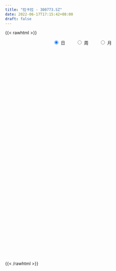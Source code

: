 ```yaml
---
title: "拉卡拉 - 300773.SZ"
date: 2022-06-17T17:15:42+08:00
draft: false
---
```

{{< rawhtml >}}
    <div style="text-align: center">
        <label style="padding: 1rem;"><input style="margin-right: .5rem" type="radio" name="period" value="D" checked onclick="period_change(this)">日</label>
        <label style="padding: 1rem;"><input style="margin-right: .5rem" type="radio" name="period" value="W" onclick="period_change(this)">周</label>
        <label style="padding: 1rem;"><input style="margin-right: .5rem" type="radio" name="period" value="M" onclick="period_change(this)">月</label>
    </div>
    <div id="chart" style="height: 700px;"></div> 
    <script type="text/javascript">
        const D_v = [94625.46,71843.46,60563.66,140102.07,100791.35,155506.3,120260.23,65721.5,74386.6,56656.96,60576.97,80545.4,78724.97,71678.16,100434.35,80659.22,51749.81,66401.85,106422.47,116356.71,93722.3,71464.87,189679.93,132659.06,132378.03,220442.84,312557.65,360613.43,306740.62,554745.75,435562.58,324200.37,368873.11,281802.92,205357.54,143702.22,147913.04,200619.72,188695.51,154453.51,223014.15,100106.05,102348.27,139984.3,120854.47,117426.87,169644.84,204103.81,102402.51,268502.19,214411.03,155784.09,178248.62,200333.72,76877.77,89748.27,112997.33,153162.65,128153.36,143892.33,150180.7,209315.54,232013.91,264480.33,138849.3,116002.84,309178.71,211552.78,236200.61,171512.81,151898.62,249358.41,164246.24,196648.78,338655.64,351851.39,416271.48,479542.36,330954.13,301983.19,449269.47,258206.33,268849.73,205810.59,161116.14,159969.14,147475.36,107126.05,117427.72,161857.61,233206.16,175827.6,139341.84,174202.81,120302.74,112767.8,83290.51,90326.85,96924.38,105708.93,70028.91,74587.44,161436.01,80711.46,171490.89,153546.52,99094.19,90887.43,123160.65,80387.92,115142.84,123812.21,79506.57,68503.73,53201.98,244063.97,147662.4,72309.99,132571.55,77530.4,94050.93,100035.91,128652.11,58597.02,62336.77,94121.68,103599.05,81163.57,72339.36,84763.2,73707.23,68240.72,73095.92,71117.38,182358.06,189228.34,121016.4,126125.48,126342.59,106841.87,105728.18,99141.88,169084.8,227729.47,84968.23,128618.53,112450.52,89836.62,108952.49,144190.47,128123.06,86786.24,85478.08,109508.81,103360.67,103196.3,90901.81,107554.16,144389.09,87195.54,83037.54,57201.77,158209.23,81830.44,80571.24,98312.87,63685.14,57515.0,69554.13,80940.01,86235.19,73228.04,85049.88,62399.51,55845.84,52868.0,56200.88,177574.03,152011.37,168259.93,105251.7,108508.28,75471.85,73737.23,105996.46,231685.03,120340.31,117074.01,83836.96,111311.56,98080.28,59172.59,56496.96,66601.4,53831.64,44678.63,36269.89,40688.78,51457.26,38826.99,135876.52,81627.78,174951.76,114230.0,110891.97,85485.0,62063.79,51094.58,82920.13,61014.68,93911.86,60691.94,53235.71,132278.35,178055.67,151112.95,227412.05,249541.84,179672.8,158473.46,110954.25,242096.4,260027.76,177157.27,146261.02,153211.18,95024.6,113353.92,136274.66,196569.38,242668.26,247631.61,143061.73,167363.61,160803.07,142624.68,142027.37,134098.6,210594.05,122995.12,92551.26,99454.28,98349.38,88861.72,152789.15,98281.99,84062.99,94572.2,73981.0,68712.71,73142.75,70238.64,52248.59,117407.49,98690.76,68295.58,71777.97,56145.43,89447.93,79401.2,80476.57,78385.4,79504.17,53395.86,86072.72,99013.76,75111.42,53723.32,44876.22,64886.7,54981.25,50075.33,103190.24,59879.41,67711.13,62256.85,69714.09,57352.68,43691.72,42461.54,56868.81,46925.63,53763.4,118138.87,109251.07,67720.9,59490.96,54091.11,56955.61,73068.16,64398.4,45471.44,58974.86,43978.94,95397.65,47948.38,42957.52,72365.33,58692.21,67664.6,61255.39,250917.58,187028.01,131030.06,119311.17,127317.0,115312.18,125738.49,98081.12,96312.01,86661.21,142936.98,91815.79,93757.58,81624.44,105841.49,92681.09,84234.96,100595.49,86001.74,79001.9,90422.53,79193.86,53445.3,42425.0,48021.28,52567.78,54932.78,48536.27,56606.98,51256.06,49520.22,41208.78,37449.37,33911.72,26896.24,46286.47,62187.99,88959.56,131262.37,68578.42,48716.13,46312.64,48865.7,60146.14,66788.02,49439.53,47555.42,57790.4,36535.04,42555.96,77319.53,43198.57,61859.46,116338.09,69682.22,60973.66,74834.9,82156.03,164955.34,109828.82,84692.45,162888.24,229321.56,142900.37,123500.33,762430.39,539450.74,445153.13,410130.46,298800.4,219294.68,223943.92,175053.57,129931.35,180282.38,137552.0,208005.96,334905.52,236902.97,167541.67,288715.2,243655.62,223405.75,209153.6,147527.66,214246.8,127700.8,230752.35,120829.55,157215.28,146775.84,249477.04,211222.87,234439.64,328757.03,250188.68,190160.87,159554.38,209894.17,183441.37,471820.02,354684.09,196484.45,234873.09,166933.84,209910.57,251033.05,128261.98,135387.54,110038.04,92597.26,110077.21,440983.11,249787.75,301172.2,184467.81,246397.4,211951.42,181475.98,136838.85,194658.1,195526.06,126090.07,309888.08,155456.4,269683.94,166381.39,123021.29,152206.38,111652.95,97383.87,90529.92,116971.31,104240.63,118476.55,74863.73,106105.95,115334.8,135847.63,105745.18,91927.96,106570.92,87595.92,95356.65,83148.17,54639.32,75578.39,78178.12,166766.42,102304.94,160818.34,118980.08,85359.53,123168.72,71171.86,70312.89,50267.34,123802.76,64283.63,48995.52,67248.43,71680.06,70955.97,124248.7,95804.0,89849.77,93017.09,123295.13,133988.28,136995.11,94008.52,117317.4,159561.95,86504.01,80829.41,88344.72,60303.06,110477.16,73625.13,71790.51,67655.94,115772.66,73933.62,70297.44,67347.72,53484.46,124280.61,91551.22,111235.21,157141.97,174714.1,164595.08,114338.61,117382.25,109960.67,139218.21,350738.56,203229.66,181450.93]
const D_histogram = [0.0,-0.1435897436,-0.1721276938,-2.5319528377,-3.9113929039,-4.4770565352,-4.6638350619,-4.5123044263,-4.1878686752,-3.6789206662,-3.0802769594,-2.4918947032,-1.9261740904,-1.4133249351,-0.8717620623,-0.4247585324,-0.0550202833,0.2827705888,0.5598492345,0.7454212812,0.9330494119,1.0857531591,1.2916030149,1.4283224552,1.5291587414,1.6440434363,1.8332686918,1.8890653538,1.935049476,2.1614298771,2.2747636628,2.3635521267,2.1422878265,1.7493592093,1.3407503911,1.0440622502,0.913660038,0.8724526321,0.8266956865,0.7007440756,0.3859437126,0.2083537378,0.1364482587,0.142538481,0.0992297389,0.1003931474,0.1527535698,0.2558083184,0.3080707526,0.4609873336,0.5587969553,0.547380749,0.3590029228,0.1306689522,-0.0197776733,-0.0605056209,-0.0059403837,0.0921042057,0.1310027942,0.1190049255,0.0620621458,0.1521000415,0.2487857184,0.1257462298,0.0728144139,0.0753680166,0.1940797714,0.2691654104,0.3161865093,0.2741468212,0.191904397,0.2032093665,0.1878529334,0.066817775,0.0688945059,0.1836073854,0.2852671306,0.4448800308,0.5089057877,0.4249020003,0.526605473,0.5294911935,0.3931387496,0.3008489205,0.1490697153,-0.0362085814,-0.2467282247,-0.3670203815,-0.3987283814,-0.3570263403,-0.2336704173,-0.160795858,-0.1855570684,-0.2576681861,-0.2944630658,-0.3537474937,-0.3268492126,-0.3474302847,-0.2982587124,-0.311288189,-0.2783104229,-0.2475849337,-0.2901551196,-0.2864279637,-0.3891567112,-0.5223434769,-0.5222204215,-0.4839444521,-0.3933023324,-0.3343200988,-0.1941270162,-0.069927849,-0.0278368977,-0.0233984008,0.0025714648,0.144692323,0.1661249782,0.1908206946,0.2758207293,0.2990837065,0.3111060615,0.2579459861,0.143155295,0.0688172793,0.035699646,0.0243292745,0.0769080454,0.102819681,0.1333985542,0.1062834735,0.0620550619,0.0124683195,-0.0162079139,-0.0085396431,0.0757711533,0.1409862803,0.221763246,0.1690698349,0.1978317514,0.1506070223,0.0891583257,-0.0005238282,-0.1427666371,-0.3931344122,-0.5006936914,-0.608328427,-0.585813472,-0.502628125,-0.3431493924,-0.1619365981,-0.0725963751,-0.0083437554,-0.0123043718,0.0605549745,0.0882614313,0.1638708978,0.1853958948,0.1867871029,0.2510032069,0.2696099043,0.2439997338,0.2233705217,0.272805959,0.2614732085,0.2299192121,0.1306614666,0.08385668,0.0332620748,-0.026704123,-0.0197786087,0.0300317206,-0.0204026113,-0.0773711646,-0.1467596905,-0.1823084367,-0.160544661,-0.1323514349,0.0422851099,0.2139427077,0.3410617804,0.3543281014,0.3681210087,0.3411149494,0.3038531831,0.3303471958,0.4150819601,0.433930058,0.4037610173,0.3435302416,0.195994168,0.0322948546,-0.0851642344,-0.1187879161,-0.141866026,-0.2046644896,-0.2158482937,-0.2235970958,-0.2263625471,-0.2534234073,-0.2235165507,-0.1270529283,-0.1257425818,0.0012166621,0.079018453,0.120474354,0.0958582783,0.0787647503,0.038384811,0.0639344232,0.0801827274,0.127219058,0.1269793832,0.0891730568,0.0883115584,0.1308718961,0.1910988897,0.1796723463,0.2620085731,0.2794992616,0.2171396751,0.1540924652,0.2148216584,0.2645808637,0.22830978,0.2141642705,0.0960773715,0.0215597926,-0.0230685383,-0.0248727933,-0.0035135347,0.0893265599,0.0725656999,0.0809961142,0.1179910977,0.1234564648,-0.0152144743,-0.0512138195,-0.140833935,-0.3298810936,-0.4703914343,-0.519711452,-0.5093815309,-0.5031643698,-0.4750915719,-0.4943356576,-0.4460132323,-0.3868523161,-0.3837444225,-0.3652799897,-0.3411548244,-0.2724872604,-0.2037688863,-0.1528346283,-0.0598474592,0.0011526858,0.0299691551,0.0083166587,0.0065632509,0.0562879389,0.0966143832,0.1242487714,0.1134782476,0.0687314116,0.055293886,0.0173864563,-0.0536941682,-0.0625846617,-0.0803883129,-0.0841549182,-0.0985175931,-0.0783390942,-0.0507918058,0.005572853,0.020872707,0.0580857446,0.1024831467,0.099683003,0.078707122,0.0708717774,0.0766272902,0.0451143852,0.0300820899,0.0133354435,-0.0725613094,-0.2226588432,-0.2954921322,-0.3447622872,-0.337604322,-0.289578655,-0.2197100107,-0.1488851271,-0.0955123721,-0.0869291244,-0.0575312901,0.0460440769,0.1063386324,0.1348261529,0.1779530496,0.1720678819,0.2030259581,0.1784098586,0.3310811939,0.3653058574,0.3622306739,0.360001167,0.3595126026,0.3523014937,0.3385373461,0.2893451698,0.2179521206,0.193963853,0.2177341751,0.2058786525,0.1954583231,0.1873146602,0.1640053514,0.1231041477,0.0679348014,0.0442121126,-0.0109880906,-0.0708737041,-0.1520932092,-0.2159148303,-0.2196835051,-0.2387207308,-0.2160081549,-0.2093073983,-0.2220894002,-0.2095305089,-0.2495541325,-0.2081876571,-0.1302649745,-0.0746989865,-0.0441846446,-0.0149166797,-0.0051609659,0.0103723216,-0.0210888185,0.0358403033,0.0780961759,0.0845113083,0.066018719,0.0442205737,0.0175634175,-0.0158873043,-0.0805242975,-0.0800878993,-0.0635939891,-0.0785985408,-0.0760039445,-0.0514923249,-0.0093057048,0.0085837952,0.0396430951,0.0925546753,0.1223548163,0.1441244072,0.174068981,0.1433533294,0.2009830788,0.1835097352,0.1749823212,0.0974435769,0.1221676968,0.117516239,0.1084686179,0.3891775365,0.415977773,0.4357187029,0.479001355,0.3830691266,0.2869985052,0.1192801748,0.0306846283,-0.0407581466,-0.0822956129,-0.0988949204,-0.0706881362,0.0034300035,-0.0028678668,0.0096908239,0.033388007,0.0608337079,0.0858606226,0.0612769485,0.0482288542,-0.0744393843,-0.1156255276,-0.0726852141,-0.0518535418,-0.0101150917,0.0087390157,0.0537228603,0.0526151415,0.0551032799,0.005344194,0.0377529214,-0.0071192743,-0.0406252571,-0.0996196241,-0.1719081577,-0.0607239878,-0.0284948459,-0.0161070899,-0.0422952711,-0.1033182313,-0.0985012323,-0.2534706743,-0.3307728876,-0.4605259005,-0.4857527019,-0.4526075892,-0.365713083,-0.1103667874,0.034487529,0.1330479853,0.1575554501,0.1882491263,0.163984408,0.0985129561,0.0614756437,0.0344890911,-0.0595284344,-0.1043415977,-0.2618698744,-0.3280286605,-0.2720762427,-0.2363500319,-0.2108062934,-0.1618708275,-0.1719460051,-0.1995807312,-0.2139817168,-0.2533069577,-0.2443504497,-0.2165316473,-0.2321001265,-0.2862813176,-0.2660831287,-0.2054613403,-0.149015848,-0.1124853687,-0.0511670699,-0.0061279812,-0.024055397,-0.0217421354,-0.0240448888,-0.0373616499,-0.0051062287,0.0680735952,0.1093058435,0.1849010985,0.1634165468,0.1309776506,0.0107499732,-0.0312268285,-0.104210618,-0.1338532881,-0.2008419581,-0.2355766534,-0.2298684594,-0.2151793547,-0.2340695541,-0.2495085043,-0.3073549807,-0.3261456071,-0.2663979114,-0.2320627754,-0.1434509425,-0.0200323394,0.0785731954,0.1575545837,0.2139929137,0.2483881314,0.276170622,0.3072951801,0.3049973076,0.2945779202,0.2866010431,0.2639656075,0.2620835528,0.2682433975,0.1821447865,0.1495323247,0.1390491969,0.1184182164,0.1094691386,0.1029562612,0.1006298111,0.0995435801,0.1284208817,0.1136454714,0.0956374529,0.0616512687,0.0518383845,0.0588494671,0.0548439947,0.1052834893,0.136547996,0.1378894181]
const D_fast = [0.0,-0.1794871795,-0.2510570531,-3.2438704065,-5.6011586986,-7.2860864638,-8.6388237559,-9.6153692269,-10.3379006446,-10.7486828022,-10.9201083352,-10.9546997548,-10.8705226646,-10.7110047431,-10.3873823859,-10.046568489,-9.6905853107,-9.2821017914,-8.8650608371,-8.4931334702,-8.0722429865,-7.6481009495,-7.1193503399,-6.6255502858,-6.1424243143,-5.6165287603,-4.9689863319,-4.4409233314,-3.9111768402,-3.1444389699,-2.4624142685,-1.7827377728,-1.4684301164,-1.4240189313,-1.4974401518,-1.5331127301,-1.4350999328,-1.2581941807,-1.0972772047,-1.0480427967,-1.2663572315,-1.3918587718,-1.4296521863,-1.3879273437,-1.4064286512,-1.3801669558,-1.2896181409,-1.1226113128,-0.9933311903,-0.725167776,-0.4876589154,-0.3622299345,-0.4608570299,-0.6565237625,-0.8119148064,-0.8677691592,-0.8146890179,-0.693618377,-0.62196909,-0.6042157274,-0.6456429706,-0.5175800646,-0.358697958,-0.4503008892,-0.4850291016,-0.4636334947,-0.2964017971,-0.1540248055,-0.0279570793,-0.0014600621,-0.035726387,0.0263809241,0.0579877243,-0.0463429903,-0.027042633,0.1335720929,0.3065486207,0.5773815286,0.7686337325,0.7908554451,1.0242102861,1.159468805,1.1214010485,1.1043234495,0.9898116732,0.795481231,0.5232795316,0.3112322795,0.1798421842,0.1322876402,0.1972259589,0.2299015537,0.1587510761,0.0222229119,-0.0881877343,-0.2359090356,-0.2907230576,-0.3981617009,-0.4235548067,-0.5144063305,-0.5510061701,-0.5821769144,-0.6972858802,-0.7651657152,-0.9651836405,-1.2289562755,-1.3593883254,-1.442098469,-1.4497819324,-1.4743797235,-1.3827183949,-1.27600119,-1.2408694631,-1.2422805664,-1.2156678347,-1.0373738957,-0.974409996,-0.902009106,-0.7480538889,-0.6500199851,-0.5602211147,-0.5488946936,-0.6278965609,-0.6850302568,-0.7092229786,-0.7145110315,-0.6427052493,-0.5910886934,-0.5271601816,-0.5277043939,-0.5564190401,-0.6028887026,-0.6356169146,-0.6300835545,-0.5268299698,-0.4263682727,-0.2901504955,-0.3005764479,-0.2223565936,-0.231929567,-0.2710886822,-0.3609017931,-0.5388362613,-0.8874876394,-1.1202203415,-1.3799371839,-1.5038755969,-1.5463472811,-1.4726558966,-1.3319272518,-1.2607361226,-1.1985694417,-1.2056061511,-1.1176080612,-1.0678362466,-0.9512590556,-0.8833850849,-0.8352971011,-0.7083301953,-0.6223210219,-0.586931259,-0.5517178406,-0.4340809135,-0.380045362,-0.3541195553,-0.4207119341,-0.4465525507,-0.4888316372,-0.5554738658,-0.5534930037,-0.4961747442,-0.551709729,-0.6280210734,-0.7340995219,-0.8152253773,-0.8335977669,-0.8384923995,-0.6532845772,-0.4281413025,-0.2157567846,-0.1139084384,-0.0080852789,0.0501873991,0.0888889286,0.1979697403,0.3864749946,0.513805607,0.5845768206,0.6102286053,0.5116910737,0.356065474,0.2173153264,0.1539946657,0.0954500493,-0.0185145367,-0.0836604143,-0.1473084902,-0.2066645784,-0.2970812904,-0.3230535714,-0.2583531811,-0.2884784801,-0.1612150707,-0.0636586665,0.007915823,0.0072643168,0.0098619764,-0.0209217601,0.0206114579,0.056905444,0.1357465391,0.16725171,0.1517386479,0.172955039,0.2482333508,0.3562350668,0.3897266099,0.5375649801,0.624930484,0.6168558163,0.5923317226,0.7067663304,0.8226707516,0.8434771129,0.882872671,0.7888051149,0.7196774842,0.6692820187,0.6612595654,0.6817404403,0.7969121749,0.7982927399,0.8269721827,0.8934649406,0.929794424,0.7873198663,0.7385170661,0.613688467,0.342171035,0.0840628358,-0.095185045,-0.2122005066,-0.331774438,-0.4224745331,-0.5653025331,-0.628483416,-0.6660355787,-0.7588637908,-0.8317193553,-0.8928828962,-0.8923371473,-0.8745609948,-0.8618353939,-0.7838100895,-0.7225217731,-0.686213015,-0.7057863468,-0.7058989418,-0.6421022691,-0.5776222289,-0.5189256479,-0.5013266098,-0.5288905929,-0.528504647,-0.5620654626,-0.6465696292,-0.6711062881,-0.7090070175,-0.7338123524,-0.7728044256,-0.7722107003,-0.7573613633,-0.6996034912,-0.6790854605,-0.6273509867,-0.557332798,-0.5352121909,-0.5365112914,-0.5266286917,-0.5017163563,-0.521950665,-0.5294624378,-0.5428752234,-0.6469123036,-0.8526745482,-0.9993808703,-1.1348415971,-1.2120847124,-1.2364537092,-1.2215125675,-1.1879089657,-1.1584143037,-1.1715633372,-1.1565483253,-1.0414619391,-0.9545827256,-0.8923886668,-0.8047735077,-0.767641705,-0.6859271392,-0.6659407741,-0.4304991403,-0.3049480124,-0.2174655275,-0.1296947427,-0.0403051564,0.0405591082,0.1114292971,0.1345734133,0.1176683942,0.1421710898,0.2203749557,0.2599890962,0.2984333476,0.3371183497,0.3548103788,0.344685212,0.3064995661,0.2938299055,0.2358826795,0.1582786401,0.0390358327,-0.078764496,-0.1374540471,-0.2161714554,-0.2474609184,-0.2930870113,-0.3613913632,-0.4012150992,-0.5036272558,-0.5143076948,-0.4689512558,-0.4320600144,-0.4125918336,-0.3870530386,-0.3785875663,-0.3604611984,-0.3971945432,-0.3313053456,-0.269525429,-0.2419824695,-0.2439703791,-0.2547133809,-0.2769796828,-0.3144022306,-0.3991702982,-0.4187558748,-0.4181604619,-0.4528146489,-0.4692210386,-0.4575825003,-0.4177223064,-0.3976868575,-0.3567167838,-0.2806665348,-0.2202776898,-0.1624769971,-0.089015178,-0.0838924972,0.0239830219,0.0523871121,0.0876052784,0.0344274282,0.0896934724,0.1144210743,0.1324906077,0.5104939104,0.6412885902,0.7699591958,0.9329921866,0.9328272399,0.9085062448,0.7706079581,0.6896835687,0.6080512571,0.5459398875,0.50461685,0.5151516001,0.5901272407,0.5831124038,0.5980938004,0.6301379852,0.6727921131,0.7192841835,0.7100197465,0.7090288657,0.5677507812,0.4976582559,0.522427266,0.5302955528,0.56950523,0.5905440913,0.648958651,0.6610047175,0.6772686759,0.6288456385,0.6706925962,0.6240405819,0.5803782849,0.4964790119,0.3812134389,0.4772166117,0.5023220422,0.5106830257,0.4739210267,0.3870685087,0.3672601996,0.148923089,-0.0110723462,-0.2559568342,-0.402621811,-0.4826285956,-0.4871623602,-0.2594077614,-0.1059315628,0.0258908898,0.0897872172,0.1675431749,0.1842745586,0.1434313457,0.1217629443,0.1033986645,-0.0055009696,-0.0763995323,-0.2993952777,-0.4475612289,-0.4596278718,-0.4829891689,-0.5101470038,-0.5016792448,-0.5547409237,-0.6322708325,-0.7001672473,-0.8028192276,-0.8549503321,-0.8812644415,-0.9548579524,-1.0806094728,-1.1269320661,-1.1176756128,-1.0984840825,-1.0900749454,-1.041548414,-0.9980413206,-1.0219825857,-1.0251048579,-1.0334188335,-1.0560760072,-1.0250971431,-0.9348989204,-0.8663402112,-0.7445196816,-0.7251500965,-0.7248445801,-0.8423847643,-0.8921682731,-0.9912047171,-1.0543107091,-1.1715098687,-1.2651387273,-1.3168976482,-1.3560033822,-1.43341097,-1.5112270463,-1.645912268,-1.7462392961,-1.7530910783,-1.7767716361,-1.7240225388,-1.6056120206,-1.4873631869,-1.3689931528,-1.2590565943,-1.1625643438,-1.0657391977,-0.9577908445,-0.8838393901,-0.8206142974,-0.7569409137,-0.7135849474,-0.6499461141,-0.5767254199,-0.6172878343,-0.6125172149,-0.5882380435,-0.5792644699,-0.560846263,-0.5416200752,-0.5187890724,-0.4949894085,-0.4340068865,-0.4203709289,-0.4144695841,-0.4330429511,-0.4298962393,-0.4081727899,-0.3984672636,-0.3217068967,-0.2563053911,-0.2204916144]
const D_slow = [0.0,-0.0358974359,-0.0789293593,-0.7119175688,-1.6897657947,-2.8090299285,-3.974988694,-5.1030648006,-6.1500319694,-7.069762136,-7.8398313758,-8.4628050516,-8.9443485742,-9.297679808,-9.5156203236,-9.6218099567,-9.6355650275,-9.5648723803,-9.4249100716,-9.2385547513,-9.0052923984,-8.7338541086,-8.4109533549,-8.0538727411,-7.6715830557,-7.2605721966,-6.8022550237,-6.3299886852,-5.8462263162,-5.3058688469,-4.7371779312,-4.1462898996,-3.6107179429,-3.1733781406,-2.8381905428,-2.5771749803,-2.3487599708,-2.1306468128,-1.9239728912,-1.7487868723,-1.6523009441,-1.6002125097,-1.566100445,-1.5304658247,-1.50565839,-1.4805601032,-1.4423717107,-1.3784196311,-1.301401943,-1.1861551096,-1.0464558707,-0.9096106835,-0.8198599528,-0.7871927147,-0.7921371331,-0.8072635383,-0.8087486342,-0.7857225828,-0.7529718842,-0.7232206529,-0.7077051164,-0.669680106,-0.6074836764,-0.576047119,-0.5578435155,-0.5390015113,-0.4904815685,-0.4231902159,-0.3441435886,-0.2756068833,-0.227630784,-0.1768284424,-0.1298652091,-0.1131607653,-0.0959371388,-0.0500352925,0.0212814902,0.1325014979,0.2597279448,0.3659534448,0.4976048131,0.6299776115,0.7282622989,0.803474529,0.8407419578,0.8316898125,0.7700077563,0.6782526609,0.5785705656,0.4893139805,0.4308963762,0.3906974117,0.3443081446,0.279891098,0.2062753316,0.1178384582,0.036126155,-0.0507314162,-0.1252960943,-0.2031181415,-0.2726957472,-0.3345919807,-0.4071307606,-0.4787377515,-0.5760269293,-0.7066127985,-0.8371679039,-0.9581540169,-1.0564796,-1.1400596247,-1.1885913788,-1.206073341,-1.2130325654,-1.2188821656,-1.2182392994,-1.1820662187,-1.1405349742,-1.0928298005,-1.0238746182,-0.9491036916,-0.8713271762,-0.8068406797,-0.7710518559,-0.7538475361,-0.7449226246,-0.738840306,-0.7196132947,-0.6939083744,-0.6605587358,-0.6339878675,-0.618474102,-0.6153570221,-0.6194090006,-0.6215439114,-0.6026011231,-0.567354553,-0.5119137415,-0.4696462828,-0.4201883449,-0.3825365894,-0.3602470079,-0.360377965,-0.3960696242,-0.4943532273,-0.6195266501,-0.7716087569,-0.9180621249,-1.0437191561,-1.1295065042,-1.1699906537,-1.1881397475,-1.1902256864,-1.1933017793,-1.1781630357,-1.1560976779,-1.1151299534,-1.0687809797,-1.022084204,-0.9593334022,-0.8919309262,-0.8309309927,-0.7750883623,-0.7068868726,-0.6415185704,-0.5840387674,-0.5513734008,-0.5304092308,-0.5220937121,-0.5287697428,-0.533714395,-0.5262064648,-0.5313071177,-0.5506499088,-0.5873398314,-0.6329169406,-0.6730531059,-0.7061409646,-0.6955696871,-0.6420840102,-0.5568185651,-0.4682365397,-0.3762062876,-0.2909275502,-0.2149642545,-0.1323774555,-0.0286069655,0.079875549,0.1808158033,0.2666983637,0.3156969057,0.3237706194,0.3024795608,0.2727825818,0.2373160753,0.1861499529,0.1321878794,0.0762886055,0.0196979687,-0.0436578831,-0.0995370208,-0.1313002528,-0.1627358983,-0.1624317328,-0.1426771195,-0.112558531,-0.0885939614,-0.0689027739,-0.0593065711,-0.0433229653,-0.0232772835,0.0085274811,0.0402723269,0.0625655911,0.0846434807,0.1173614547,0.1651361771,0.2100542637,0.275556407,0.3454312224,0.3997161412,0.4382392574,0.491944672,0.558089888,0.6151673329,0.6687084006,0.6927277434,0.6981176916,0.692350557,0.6861323587,0.685253975,0.707585615,0.72572704,0.7459760685,0.775473843,0.8063379592,0.8025343406,0.7897308857,0.754522402,0.6720521286,0.55445427,0.424526407,0.2971810243,0.1713899318,0.0526170389,-0.0709668755,-0.1824701836,-0.2791832626,-0.3751193683,-0.4664393657,-0.5517280718,-0.6198498869,-0.6707921085,-0.7090007655,-0.7239626303,-0.7236744589,-0.7161821701,-0.7141030054,-0.7124621927,-0.698390208,-0.6742366122,-0.6431744193,-0.6148048574,-0.5976220045,-0.583798533,-0.5794519189,-0.592875461,-0.6085216264,-0.6286187046,-0.6496574342,-0.6742868325,-0.693871606,-0.7065695575,-0.7051763442,-0.6999581675,-0.6854367313,-0.6598159447,-0.6348951939,-0.6152184134,-0.5975004691,-0.5783436465,-0.5670650502,-0.5595445277,-0.5562106669,-0.5743509942,-0.630015705,-0.7038887381,-0.7900793099,-0.8744803904,-0.9468750541,-1.0018025568,-1.0390238386,-1.0629019316,-1.0846342127,-1.0990170352,-1.087506016,-1.0609213579,-1.0272148197,-0.9827265573,-0.9397095868,-0.8889530973,-0.8443506327,-0.7615803342,-0.6702538698,-0.5796962014,-0.4896959096,-0.399817759,-0.3117423855,-0.227108049,-0.1547717565,-0.1002837264,-0.0517927632,0.0026407806,0.0541104437,0.1029750245,0.1498036896,0.1908050274,0.2215810643,0.2385647647,0.2496177928,0.2468707702,0.2291523442,0.1911290419,0.1371503343,0.082229458,0.0225492753,-0.0314527634,-0.083779613,-0.139301963,-0.1916845903,-0.2540731234,-0.3061200377,-0.3386862813,-0.3573610279,-0.3684071891,-0.372136359,-0.3734266004,-0.37083352,-0.3761057247,-0.3671456488,-0.3476216049,-0.3264937778,-0.3099890981,-0.2989339546,-0.2945431002,-0.2985149263,-0.3186460007,-0.3386679755,-0.3545664728,-0.374216108,-0.3932170941,-0.4060901754,-0.4084166016,-0.4062706528,-0.396359879,-0.3732212101,-0.3426325061,-0.3066014043,-0.263084159,-0.2272458267,-0.177000057,-0.1311226231,-0.0873770428,-0.0630161486,-0.0324742244,-0.0030951647,0.0240219898,0.1213163739,0.2253108172,0.3342404929,0.4539908316,0.5497581133,0.6215077396,0.6513277833,0.6589989404,0.6488094037,0.6282355005,0.6035117704,0.5858397363,0.5866972372,0.5859802705,0.5884029765,0.5967499782,0.6119584052,0.6334235609,0.648742798,0.6608000115,0.6421901655,0.6132837836,0.59511248,0.5821490946,0.5796203217,0.5818050756,0.5952357907,0.608389576,0.622165396,0.6235014445,0.6329396749,0.6311598563,0.621003542,0.596098636,0.5531215966,0.5379405996,0.5308168881,0.5267901156,0.5162162978,0.49038674,0.4657614319,0.4023937633,0.3197005414,0.2045690663,0.0831308908,-0.0300210064,-0.1214492772,-0.149040974,-0.1404190918,-0.1071570955,-0.0677682329,-0.0207059514,0.0202901506,0.0449183897,0.0602873006,0.0689095734,0.0540274648,0.0279420653,-0.0375254033,-0.1195325684,-0.1875516291,-0.246639137,-0.2993407104,-0.3398084173,-0.3827949186,-0.4326901013,-0.4861855305,-0.5495122699,-0.6105998824,-0.6647327942,-0.7227578258,-0.7943281552,-0.8608489374,-0.9122142725,-0.9494682345,-0.9775895767,-0.9903813441,-0.9919133394,-0.9979271887,-1.0033627225,-1.0093739447,-1.0187143572,-1.0199909144,-1.0029725156,-0.9756460547,-0.9294207801,-0.8885666434,-0.8558222307,-0.8531347374,-0.8609414446,-0.8869940991,-0.9204574211,-0.9706679106,-1.0295620739,-1.0870291888,-1.1408240275,-1.199341416,-1.2617185421,-1.3385572872,-1.420093689,-1.4866931669,-1.5447088607,-1.5805715963,-1.5855796812,-1.5659363823,-1.5265477364,-1.473049508,-1.4109524752,-1.3419098197,-1.2650860246,-1.1888366977,-1.1151922177,-1.0435419569,-0.977550555,-0.9120296668,-0.8449688174,-0.7994326208,-0.7620495396,-0.7272872404,-0.6976826863,-0.6703154016,-0.6445763363,-0.6194188836,-0.5945329885,-0.5624277681,-0.5340164003,-0.510107037,-0.4946942199,-0.4817346237,-0.467022257,-0.4533112583,-0.426990386,-0.392853387,-0.3583810325]
const D_data = [['2020-05-27', 73.75, 73.45, 72.89, 75.14],['2020-05-28', 73.5, 71.2, 70.02, 73.97],['2020-05-29', 71.32, 72.04, 70.68, 72.38],['2020-06-01', 35.07, 35.19, 33.21, 35.5],['2020-06-02', 34.92, 34.57, 34.1, 35.17],['2020-06-03', 34.58, 35.8, 34.12, 36.19],['2020-06-04', 35.29, 34.35, 34.21, 35.29],['2020-06-05', 33.94, 34.16, 33.87, 34.68],['2020-06-08', 34.05, 33.32, 33.26, 34.48],['2020-06-09', 33.35, 33.79, 32.8, 33.79],['2020-06-10', 33.78, 34.14, 33.08, 34.15],['2020-06-11', 34.0, 33.83, 33.6, 34.38],['2020-06-12', 32.8, 33.66, 32.68, 33.92],['2020-06-15', 33.5, 33.28, 33.28, 34.14],['2020-06-16', 33.49, 34.24, 33.49, 34.64],['2020-06-17', 34.47, 33.85, 33.4, 34.48],['2020-06-18', 33.82, 33.53, 33.42, 33.87],['2020-06-19', 33.62, 33.77, 33.18, 33.9],['2020-06-22', 33.98, 33.66, 33.6, 34.34],['2020-06-23', 33.8, 32.96, 32.76, 33.81],['2020-06-24', 32.96, 33.37, 32.81, 33.76],['2020-06-29', 33.5, 33.4, 33.3, 33.83],['2020-06-30', 33.51, 34.77, 33.42, 35.09],['2020-07-01', 35.26, 34.75, 34.2, 35.43],['2020-07-02', 34.67, 35.01, 34.31, 35.07],['2020-07-03', 35.3, 35.98, 35.3, 37.06],['2020-07-06', 36.55, 38.13, 36.18, 38.55],['2020-07-07', 39.01, 37.68, 36.88, 39.22],['2020-07-08', 37.33, 38.5, 37.28, 38.64],['2020-07-09', 39.1, 42.35, 38.52, 42.35],['2020-07-10', 43.09, 42.92, 41.51, 44.66],['2020-07-13', 43.9, 44.39, 43.16, 45.3],['2020-07-14', 43.78, 41.4, 40.5, 43.8],['2020-07-15', 41.41, 38.66, 38.45, 41.8],['2020-07-16', 39.41, 37.1, 36.7, 39.56],['2020-07-17', 37.3, 37.16, 36.55, 37.8],['2020-07-20', 37.77, 38.52, 36.69, 38.55],['2020-07-21', 39.92, 39.57, 38.89, 40.5],['2020-07-22', 39.18, 39.67, 38.98, 40.43],['2020-07-23', 39.03, 38.55, 37.73, 39.57],['2020-07-24', 38.03, 35.18, 35.05, 38.6],['2020-07-27', 35.7, 35.57, 34.71, 35.84],['2020-07-28', 35.66, 36.13, 35.35, 36.5],['2020-07-29', 35.85, 36.82, 35.7, 36.88],['2020-07-30', 36.82, 35.98, 35.91, 36.85],['2020-07-31', 35.9, 36.29, 35.85, 36.64],['2020-08-03', 36.4, 36.97, 36.18, 37.13],['2020-08-04', 37.23, 37.99, 36.95, 38.39],['2020-08-05', 38.13, 37.81, 37.2, 38.13],['2020-08-06', 38.1, 39.76, 37.97, 40.3],['2020-08-07', 39.99, 40.0, 38.52, 40.16],['2020-08-10', 39.91, 39.17, 39.02, 40.28],['2020-08-11', 39.27, 36.65, 36.42, 39.37],['2020-08-12', 36.09, 35.1, 33.77, 36.09],['2020-08-13', 35.0, 34.98, 34.86, 35.53],['2020-08-14', 34.44, 35.69, 34.44, 35.81],['2020-08-17', 36.05, 36.78, 36.0, 37.21],['2020-08-18', 36.95, 37.66, 36.8, 38.3],['2020-08-19', 37.7, 37.27, 37.27, 38.43],['2020-08-20', 37.07, 36.7, 36.45, 38.2],['2020-08-21', 37.08, 35.92, 35.5, 37.3],['2020-08-24', 36.05, 37.84, 35.9, 38.5],['2020-08-25', 38.01, 38.5, 37.84, 38.91],['2020-08-26', 38.6, 35.74, 35.66, 38.73],['2020-08-27', 35.57, 36.14, 34.88, 36.39],['2020-08-28', 35.88, 36.68, 35.64, 36.79],['2020-08-31', 36.9, 38.5, 36.9, 39.94],['2020-09-01', 38.5, 38.6, 38.11, 39.48],['2020-09-02', 39.0, 38.76, 37.71, 39.3],['2020-09-03', 38.9, 37.85, 37.78, 39.25],['2020-09-04', 37.0, 37.16, 36.36, 37.5],['2020-09-07', 37.42, 38.27, 37.4, 39.47],['2020-09-08', 38.69, 38.06, 37.2, 38.71],['2020-09-09', 37.53, 36.45, 35.57, 37.71],['2020-09-10', 37.1, 37.71, 37.1, 39.83],['2020-09-11', 36.7, 39.53, 36.66, 39.53],['2020-09-14', 39.99, 40.14, 38.63, 40.92],['2020-09-15', 39.65, 41.88, 39.26, 42.34],['2020-09-16', 41.36, 41.7, 40.51, 42.28],['2020-09-17', 41.75, 40.21, 40.13, 42.31],['2020-09-18', 39.82, 43.03, 39.48, 43.73],['2020-09-21', 43.09, 42.58, 42.1, 43.44],['2020-09-22', 41.8, 40.94, 40.58, 42.4],['2020-09-23', 41.23, 41.26, 39.88, 41.43],['2020-09-24', 40.6, 40.15, 39.89, 40.92],['2020-09-25', 40.4, 38.98, 38.9, 40.93],['2020-09-28', 39.06, 37.59, 37.56, 39.33],['2020-09-29', 37.69, 37.68, 37.65, 38.3],['2020-09-30', 37.93, 38.16, 37.61, 38.96],['2020-10-09', 39.2, 38.88, 38.49, 39.33],['2020-10-12', 39.72, 40.18, 39.7, 41.29],['2020-10-13', 39.6, 39.98, 39.04, 40.14],['2020-10-14', 39.8, 38.8, 38.66, 39.8],['2020-10-15', 39.2, 37.81, 37.71, 39.3],['2020-10-16', 37.8, 37.77, 37.33, 37.95],['2020-10-19', 38.1, 36.99, 36.98, 38.25],['2020-10-20', 37.0, 37.72, 36.77, 37.8],['2020-10-21', 37.73, 36.87, 36.8, 37.8],['2020-10-22', 36.87, 37.55, 36.76, 37.74],['2020-10-23', 37.6, 36.6, 36.5, 37.79],['2020-10-26', 36.61, 36.96, 36.0, 36.96],['2020-10-27', 36.75, 36.85, 36.72, 37.36],['2020-10-28', 36.78, 35.63, 34.56, 36.78],['2020-10-29', 35.06, 35.81, 35.0, 35.95],['2020-10-30', 35.92, 33.86, 33.05, 36.17],['2020-11-02', 33.9, 32.38, 32.32, 34.13],['2020-11-03', 32.56, 33.16, 32.2, 33.39],['2020-11-04', 33.56, 33.21, 33.05, 34.27],['2020-11-05', 33.46, 33.72, 32.5, 33.86],['2020-11-06', 33.67, 33.28, 33.03, 33.67],['2020-11-09', 33.53, 34.46, 33.4, 34.76],['2020-11-10', 34.5, 34.7, 34.11, 35.45],['2020-11-11', 34.4, 33.91, 33.86, 34.7],['2020-11-12', 34.01, 33.37, 33.16, 34.36],['2020-11-13', 33.27, 33.54, 33.03, 33.69],['2020-11-16', 35.01, 35.34, 35.01, 36.66],['2020-11-17', 35.04, 34.23, 33.68, 35.07],['2020-11-18', 34.23, 34.38, 33.8, 34.48],['2020-11-19', 34.06, 35.47, 33.82, 35.5],['2020-11-20', 35.16, 35.08, 34.86, 35.58],['2020-11-23', 35.1, 35.15, 34.59, 35.46],['2020-11-24', 35.3, 34.33, 34.18, 35.38],['2020-11-25', 34.56, 33.15, 33.01, 34.56],['2020-11-26', 33.32, 33.12, 32.83, 33.51],['2020-11-27', 33.16, 33.28, 32.95, 33.58],['2020-11-30', 33.42, 33.35, 33.15, 33.8],['2020-12-01', 33.59, 34.2, 33.59, 34.49],['2020-12-02', 34.04, 34.05, 33.85, 34.41],['2020-12-03', 34.1, 34.26, 33.9, 34.37],['2020-12-04', 34.15, 33.55, 33.4, 34.33],['2020-12-07', 33.59, 33.12, 32.98, 33.86],['2020-12-08', 33.01, 32.74, 32.69, 33.18],['2020-12-09', 33.09, 32.7, 32.63, 33.28],['2020-12-10', 32.61, 33.0, 32.16, 33.01],['2020-12-11', 33.13, 34.15, 33.13, 34.35],['2020-12-14', 34.68, 34.32, 34.17, 35.6],['2020-12-15', 34.27, 34.98, 33.8, 35.33],['2020-12-16', 35.0, 33.47, 33.41, 35.1],['2020-12-17', 33.81, 34.51, 33.6, 34.96],['2020-12-18', 34.43, 33.59, 33.41, 34.46],['2020-12-21', 33.65, 33.16, 32.85, 33.65],['2020-12-22', 33.06, 32.38, 32.33, 33.06],['2020-12-23', 32.38, 30.98, 30.76, 32.8],['2020-12-24', 30.73, 28.28, 27.43, 30.8],['2020-12-25', 28.29, 28.66, 28.18, 28.77],['2020-12-28', 28.8, 27.53, 27.24, 28.93],['2020-12-29', 27.65, 28.33, 27.54, 28.88],['2020-12-30', 28.2, 28.8, 27.72, 28.88],['2020-12-31', 28.6, 29.92, 28.57, 30.15],['2021-01-04', 31.16, 30.75, 30.56, 32.1],['2021-01-05', 30.49, 30.07, 29.75, 30.95],['2021-01-06', 30.13, 29.97, 29.41, 30.25],['2021-01-07', 29.98, 29.1, 28.83, 30.04],['2021-01-08', 29.33, 30.1, 29.31, 30.65],['2021-01-11', 30.3, 29.7, 29.28, 30.6],['2021-01-12', 29.98, 30.52, 29.61, 30.58],['2021-01-13', 30.66, 30.09, 29.92, 30.84],['2021-01-14', 29.9, 29.9, 29.5, 30.33],['2021-01-15', 29.57, 30.9, 29.12, 31.22],['2021-01-18', 31.08, 30.63, 30.52, 31.38],['2021-01-19', 30.63, 30.14, 29.97, 30.97],['2021-01-20', 30.05, 30.15, 29.65, 30.3],['2021-01-21', 30.5, 31.2, 30.5, 32.2],['2021-01-22', 31.03, 30.66, 30.36, 31.28],['2021-01-25', 31.03, 30.4, 30.16, 31.13],['2021-01-26', 30.36, 29.26, 29.24, 30.84],['2021-01-27', 29.23, 29.53, 28.9, 29.99],['2021-01-28', 29.23, 29.19, 29.11, 29.67],['2021-01-29', 29.44, 28.7, 28.07, 29.5],['2021-02-01', 28.74, 29.3, 28.28, 29.72],['2021-02-02', 29.3, 29.92, 28.87, 30.15],['2021-02-03', 29.87, 28.59, 28.56, 29.87],['2021-02-04', 28.5, 28.1, 27.33, 28.55],['2021-02-05', 28.05, 27.43, 27.43, 28.46],['2021-02-08', 27.56, 27.35, 27.14, 27.99],['2021-02-09', 27.86, 27.8, 27.54, 27.99],['2021-02-10', 27.81, 27.8, 27.57, 28.13],['2021-02-18', 28.5, 30.05, 28.49, 31.08],['2021-02-19', 29.88, 30.96, 29.7, 31.17],['2021-02-22', 31.29, 31.35, 31.22, 32.42],['2021-02-23', 30.81, 30.51, 30.44, 31.34],['2021-02-24', 30.34, 30.82, 30.27, 31.48],['2021-02-25', 30.84, 30.51, 30.19, 31.0],['2021-02-26', 30.2, 30.43, 30.06, 30.8],['2021-03-01', 31.0, 31.43, 30.85, 31.47],['2021-03-02', 31.71, 32.75, 31.61, 33.3],['2021-03-03', 32.43, 32.55, 31.73, 32.64],['2021-03-04', 32.62, 32.26, 32.13, 33.08],['2021-03-05', 31.93, 31.97, 31.66, 32.48],['2021-03-08', 32.16, 30.57, 30.5, 32.25],['2021-03-09', 30.5, 29.66, 29.21, 30.9],['2021-03-10', 30.06, 29.5, 29.34, 30.22],['2021-03-11', 29.51, 30.1, 29.13, 30.38],['2021-03-12', 30.1, 30.01, 29.41, 30.32],['2021-03-15', 29.7, 29.17, 28.9, 29.72],['2021-03-16', 29.22, 29.47, 28.84, 29.58],['2021-03-17', 29.22, 29.3, 28.82, 29.47],['2021-03-18', 29.19, 29.16, 28.89, 29.34],['2021-03-19', 28.85, 28.58, 28.52, 29.23],['2021-03-22', 28.49, 29.1, 28.45, 29.15],['2021-03-23', 29.09, 30.12, 28.62, 30.97],['2021-03-24', 29.6, 29.07, 28.97, 29.85],['2021-03-25', 29.0, 30.92, 28.64, 31.48],['2021-03-26', 31.05, 30.87, 30.5, 31.25],['2021-03-29', 30.75, 30.8, 30.75, 32.1],['2021-03-30', 30.49, 30.09, 29.93, 30.6],['2021-03-31', 29.95, 30.13, 29.92, 30.9],['2021-04-01', 30.06, 29.72, 29.5, 30.3],['2021-04-02', 29.98, 30.54, 29.89, 30.88],['2021-04-06', 30.6, 30.59, 30.2, 30.85],['2021-04-07', 30.61, 31.23, 30.32, 31.63],['2021-04-08', 30.98, 30.87, 30.6, 31.15],['2021-04-09', 30.8, 30.39, 30.18, 31.09],['2021-04-12', 30.93, 30.83, 30.75, 31.47],['2021-04-13', 31.0, 31.59, 30.53, 32.42],['2021-04-14', 32.0, 32.24, 31.18, 32.57],['2021-04-15', 32.23, 31.65, 31.45, 33.56],['2021-04-16', 31.43, 33.23, 31.3, 33.5],['2021-04-19', 32.66, 32.95, 32.41, 33.15],['2021-04-20', 32.73, 32.08, 31.91, 33.06],['2021-04-21', 31.66, 31.94, 31.58, 32.75],['2021-04-22', 32.21, 33.7, 31.83, 33.9],['2021-04-23', 33.39, 34.13, 33.03, 34.83],['2021-04-26', 34.05, 33.37, 33.33, 34.5],['2021-04-27', 33.38, 33.78, 32.85, 34.3],['2021-04-28', 33.44, 32.34, 32.2, 33.6],['2021-04-29', 32.65, 32.51, 32.18, 33.03],['2021-04-30', 32.4, 32.66, 31.72, 32.95],['2021-05-06', 32.47, 33.15, 32.16, 33.56],['2021-05-07', 32.82, 33.58, 32.52, 34.46],['2021-05-10', 34.17, 34.92, 33.48, 34.92],['2021-05-11', 35.0, 33.92, 33.92, 35.95],['2021-05-12', 33.5, 34.38, 32.99, 34.58],['2021-05-13', 33.7, 35.05, 33.66, 35.13],['2021-05-14', 34.87, 34.98, 34.55, 35.41],['2021-05-17', 33.9, 32.97, 32.96, 33.9],['2021-05-18', 32.83, 33.87, 32.67, 34.25],['2021-05-19', 33.66, 32.89, 32.76, 34.06],['2021-05-20', 32.3, 30.8, 30.75, 32.4],['2021-05-21', 30.88, 30.28, 30.2, 31.43],['2021-05-24', 30.0, 30.58, 29.69, 30.63],['2021-05-25', 30.45, 30.86, 30.1, 31.05],['2021-05-26', 30.73, 30.48, 30.37, 31.14],['2021-05-27', 30.39, 30.47, 30.35, 30.76],['2021-05-28', 30.44, 29.51, 29.33, 30.45],['2021-05-31', 29.38, 30.04, 29.01, 30.09],['2021-06-01', 29.86, 30.1, 29.72, 30.35],['2021-06-02', 30.11, 29.21, 29.18, 30.16],['2021-06-03', 29.16, 29.1, 29.0, 29.86],['2021-06-04', 28.95, 28.93, 28.7, 29.25],['2021-06-07', 28.94, 29.41, 28.8, 29.43],['2021-06-08', 29.35, 29.5, 29.17, 29.72],['2021-06-09', 29.5, 29.36, 29.09, 29.64],['2021-06-10', 29.28, 30.09, 29.25, 30.28],['2021-06-11', 29.91, 29.98, 29.79, 30.55],['2021-06-15', 30.03, 29.73, 29.51, 30.28],['2021-06-16', 29.55, 29.03, 28.93, 29.85],['2021-06-17', 29.05, 29.12, 28.8, 29.21],['2021-06-18', 29.15, 29.82, 28.8, 29.82],['2021-06-21', 29.55, 29.91, 29.31, 30.1],['2021-06-22', 29.72, 29.93, 29.65, 30.2],['2021-06-23', 29.75, 29.5, 29.34, 29.91],['2021-06-24', 29.45, 28.91, 28.88, 29.58],['2021-06-25', 28.91, 29.11, 28.88, 29.2],['2021-06-28', 28.95, 28.61, 28.56, 29.06],['2021-06-29', 28.53, 27.8, 27.79, 28.88],['2021-06-30', 27.79, 28.23, 27.67, 28.5],['2021-07-01', 28.08, 27.9, 27.79, 28.3],['2021-07-02', 27.82, 27.86, 27.8, 28.27],['2021-07-05', 27.77, 27.51, 27.31, 28.0],['2021-07-06', 27.5, 27.79, 27.15, 27.79],['2021-07-07', 27.65, 27.86, 27.42, 27.89],['2021-07-08', 27.73, 28.33, 27.52, 28.78],['2021-07-09', 28.08, 27.92, 27.79, 28.12],['2021-07-12', 28.09, 28.27, 28.0, 28.51],['2021-07-13', 28.28, 28.55, 28.2, 28.62],['2021-07-14', 28.72, 28.06, 28.0, 28.78],['2021-07-15', 28.12, 27.75, 27.57, 28.27],['2021-07-16', 27.75, 27.81, 27.7, 28.16],['2021-07-19', 27.78, 27.95, 27.43, 28.0],['2021-07-20', 27.75, 27.38, 27.36, 27.75],['2021-07-21', 27.38, 27.41, 27.24, 27.55],['2021-07-22', 27.45, 27.24, 27.14, 27.45],['2021-07-23', 27.18, 25.99, 25.98, 27.27],['2021-07-26', 25.74, 24.34, 24.23, 25.74],['2021-07-27', 24.46, 24.4, 24.32, 24.95],['2021-07-28', 24.18, 24.0, 23.3, 24.5],['2021-07-29', 24.24, 24.2, 24.09, 24.45],['2021-07-30', 24.12, 24.48, 23.75, 24.48],['2021-08-02', 24.4, 24.73, 23.91, 24.91],['2021-08-03', 24.55, 24.83, 24.55, 25.17],['2021-08-04', 24.91, 24.7, 24.63, 24.95],['2021-08-05', 24.61, 24.08, 24.04, 24.65],['2021-08-06', 24.11, 24.23, 23.9, 24.27],['2021-08-09', 24.16, 25.36, 24.12, 25.56],['2021-08-10', 25.35, 25.17, 24.96, 25.35],['2021-08-11', 25.1, 24.96, 24.89, 25.17],['2021-08-12', 25.1, 25.32, 24.95, 25.73],['2021-08-13', 25.1, 24.81, 24.63, 25.24],['2021-08-16', 24.71, 25.36, 24.66, 25.64],['2021-08-17', 25.33, 24.71, 24.71, 25.56],['2021-08-18', 25.03, 27.37, 24.82, 28.55],['2021-08-19', 27.35, 26.57, 26.5, 27.87],['2021-08-20', 26.41, 26.39, 26.01, 27.13],['2021-08-23', 26.4, 26.6, 26.05, 27.1],['2021-08-24', 26.6, 26.84, 26.35, 27.25],['2021-08-25', 27.03, 26.97, 26.81, 27.5],['2021-08-26', 26.8, 27.07, 26.27, 27.5],['2021-08-27', 27.09, 26.68, 26.61, 27.45],['2021-08-30', 26.83, 26.26, 26.13, 27.25],['2021-08-31', 26.2, 26.75, 25.9, 26.77],['2021-09-01', 26.64, 27.51, 26.36, 27.51],['2021-09-02', 27.48, 27.27, 27.08, 27.68],['2021-09-03', 27.78, 27.4, 27.1, 27.88],['2021-09-06', 27.53, 27.55, 27.25, 27.78],['2021-09-07', 27.45, 27.44, 27.32, 28.1],['2021-09-08', 27.5, 27.19, 27.0, 27.5],['2021-09-09', 27.07, 26.86, 26.54, 27.07],['2021-09-10', 26.75, 27.12, 26.64, 27.52],['2021-09-13', 27.23, 26.56, 26.5, 27.32],['2021-09-14', 26.63, 26.19, 26.1, 27.12],['2021-09-15', 26.01, 25.48, 25.36, 26.13],['2021-09-16', 25.56, 25.18, 25.01, 25.91],['2021-09-17', 25.2, 25.59, 25.08, 25.68],['2021-09-22', 25.18, 25.16, 24.96, 25.43],['2021-09-23', 25.2, 25.51, 25.2, 25.62],['2021-09-24', 25.53, 25.21, 25.17, 25.76],['2021-09-27', 25.3, 24.76, 24.66, 25.51],['2021-09-28', 24.57, 24.88, 24.13, 24.96],['2021-09-29', 24.61, 23.93, 23.92, 24.72],['2021-09-30', 24.24, 24.73, 24.08, 24.85],['2021-10-08', 24.89, 25.33, 24.88, 25.55],['2021-10-11', 25.33, 25.28, 25.21, 25.63],['2021-10-12', 25.28, 25.1, 24.75, 25.33],['2021-10-13', 25.1, 25.17, 24.79, 25.32],['2021-10-14', 25.27, 24.97, 24.83, 25.27],['2021-10-15', 25.0, 25.06, 24.82, 25.33],['2021-10-18', 25.06, 24.37, 24.17, 25.06],['2021-10-19', 24.46, 25.5, 24.38, 25.85],['2021-10-20', 25.62, 25.58, 25.57, 26.69],['2021-10-21', 25.53, 25.28, 25.09, 25.71],['2021-10-22', 25.24, 24.95, 24.88, 25.35],['2021-10-25', 25.05, 24.8, 24.65, 25.05],['2021-10-26', 24.88, 24.59, 24.55, 25.0],['2021-10-27', 24.64, 24.3, 24.02, 24.88],['2021-10-28', 24.17, 23.56, 23.48, 24.3],['2021-10-29', 23.7, 24.09, 23.56, 24.22],['2021-11-01', 24.13, 24.23, 23.93, 24.43],['2021-11-02', 24.04, 23.73, 23.55, 24.33],['2021-11-03', 23.7, 23.8, 23.61, 23.95],['2021-11-04', 23.8, 24.04, 23.73, 24.08],['2021-11-05', 23.98, 24.36, 23.91, 24.68],['2021-11-08', 24.25, 24.16, 24.0, 24.34],['2021-11-09', 24.2, 24.42, 24.08, 24.58],['2021-11-10', 24.86, 24.92, 24.6, 25.38],['2021-11-11', 24.74, 24.89, 24.66, 25.08],['2021-11-12', 24.89, 24.99, 24.81, 25.28],['2021-11-15', 24.98, 25.32, 24.86, 25.44],['2021-11-16', 25.23, 24.65, 24.6, 25.31],['2021-11-17', 24.71, 25.94, 24.67, 26.45],['2021-11-18', 25.65, 25.24, 25.22, 25.88],['2021-11-19', 25.24, 25.41, 25.0, 25.59],['2021-11-22', 24.78, 24.41, 24.12, 24.79],['2021-11-23', 24.1, 25.63, 24.01, 26.2],['2021-11-24', 25.43, 25.41, 25.25, 25.78],['2021-11-25', 25.28, 25.41, 24.95, 25.8],['2021-11-26', 25.23, 29.99, 25.1, 30.28],['2021-11-29', 27.6, 27.99, 27.22, 28.84],['2021-11-30', 27.75, 28.41, 27.5, 29.58],['2021-12-01', 28.46, 29.3, 28.3, 30.45],['2021-12-02', 28.98, 27.83, 27.72, 29.31],['2021-12-03', 27.88, 27.66, 27.42, 28.49],['2021-12-06', 27.28, 26.3, 26.3, 27.29],['2021-12-07', 26.49, 26.75, 26.08, 26.98],['2021-12-08', 26.75, 26.62, 26.41, 26.75],['2021-12-09', 26.48, 26.73, 26.13, 27.24],['2021-12-10', 26.56, 26.9, 26.42, 27.09],['2021-12-13', 26.83, 27.51, 26.66, 27.6],['2021-12-14', 27.66, 28.42, 27.3, 29.15],['2021-12-15', 28.6, 27.68, 27.62, 29.07],['2021-12-16', 27.98, 28.02, 27.74, 28.49],['2021-12-17', 27.81, 28.36, 27.6, 29.5],['2021-12-20', 28.31, 28.67, 27.72, 29.3],['2021-12-21', 28.28, 28.93, 28.23, 29.46],['2021-12-22', 28.78, 28.46, 28.28, 29.58],['2021-12-23', 28.26, 28.64, 28.11, 28.87],['2021-12-24', 28.49, 26.98, 26.92, 28.6],['2021-12-27', 27.18, 27.57, 27.11, 27.97],['2021-12-28', 27.75, 28.64, 27.67, 29.48],['2021-12-29', 28.88, 28.57, 28.23, 28.9],['2021-12-30', 28.53, 29.06, 28.3, 29.36],['2021-12-31', 29.08, 29.02, 28.71, 29.45],['2022-01-04', 29.33, 29.63, 29.06, 30.15],['2022-01-05', 30.0, 29.3, 28.9, 30.19],['2022-01-06', 29.0, 29.48, 28.82, 30.36],['2022-01-07', 30.19, 28.81, 28.7, 30.95],['2022-01-10', 28.54, 29.9, 28.3, 30.28],['2022-01-11', 29.6, 29.0, 28.71, 29.88],['2022-01-12', 28.89, 29.0, 28.78, 29.68],['2022-01-13', 29.1, 28.46, 28.32, 29.62],['2022-01-14', 28.23, 27.91, 27.76, 28.67],['2022-01-17', 28.24, 30.3, 28.23, 30.66],['2022-01-18', 30.54, 29.74, 29.66, 30.76],['2022-01-19', 29.44, 29.67, 29.3, 30.11],['2022-01-20', 29.74, 29.2, 28.43, 29.92],['2022-01-21', 28.94, 28.54, 28.53, 29.63],['2022-01-24', 28.15, 29.2, 28.01, 29.76],['2022-01-25', 29.0, 26.71, 26.7, 29.0],['2022-01-26', 26.7, 26.87, 26.21, 27.5],['2022-01-27', 26.63, 25.37, 25.35, 26.9],['2022-01-28', 25.69, 25.9, 25.65, 26.34],['2022-02-07', 26.75, 26.28, 26.06, 26.84],['2022-02-08', 26.03, 26.94, 25.83, 26.99],['2022-02-09', 27.2, 29.77, 27.14, 30.27],['2022-02-10', 29.6, 29.42, 28.9, 29.87],['2022-02-11', 29.29, 29.55, 29.18, 30.28],['2022-02-14', 29.04, 29.06, 28.81, 29.7],['2022-02-15', 29.79, 29.42, 29.07, 30.36],['2022-02-16', 29.87, 28.89, 28.65, 30.14],['2022-02-17', 28.42, 28.24, 28.11, 29.08],['2022-02-18', 27.88, 28.39, 27.64, 28.44],['2022-02-21', 28.17, 28.39, 28.09, 28.87],['2022-02-22', 27.83, 27.22, 27.0, 27.93],['2022-02-23', 27.22, 27.4, 27.0, 27.55],['2022-02-24', 27.0, 25.29, 24.8, 27.26],['2022-02-25', 25.62, 25.58, 25.3, 26.12],['2022-02-28', 27.35, 26.82, 26.44, 27.77],['2022-03-01', 26.82, 26.58, 26.34, 27.2],['2022-03-02', 26.27, 26.4, 26.18, 26.79],['2022-03-03', 26.39, 26.7, 25.9, 26.7],['2022-03-04', 26.41, 25.88, 25.8, 26.46],['2022-03-07', 25.9, 25.35, 25.2, 25.95],['2022-03-08', 25.27, 25.17, 24.84, 25.63],['2022-03-09', 25.25, 24.45, 23.37, 25.47],['2022-03-10', 25.01, 24.69, 24.65, 25.25],['2022-03-11', 24.12, 24.75, 23.69, 24.95],['2022-03-14', 24.45, 23.96, 23.91, 24.75],['2022-03-15', 24.14, 22.97, 22.96, 24.4],['2022-03-16', 23.3, 23.47, 22.36, 23.59],['2022-03-17', 23.62, 23.88, 23.46, 24.33],['2022-03-18', 23.66, 23.87, 23.52, 23.98],['2022-03-21', 23.8, 23.63, 23.4, 24.09],['2022-03-22', 23.51, 24.0, 23.32, 24.28],['2022-03-23', 23.99, 23.92, 23.67, 24.15],['2022-03-24', 23.87, 23.05, 22.98, 23.87],['2022-03-25', 23.36, 23.1, 23.07, 23.76],['2022-03-28', 22.75, 22.88, 22.55, 23.27],['2022-03-29', 23.0, 22.53, 22.43, 23.02],['2022-03-30', 22.76, 22.99, 22.44, 23.1],['2022-03-31', 22.88, 23.67, 22.73, 23.96],['2022-04-01', 23.37, 23.51, 23.16, 23.8],['2022-04-06', 23.8, 24.24, 23.69, 24.6],['2022-04-07', 24.09, 23.18, 23.18, 24.21],['2022-04-08', 23.24, 22.89, 22.46, 23.26],['2022-04-11', 22.6, 21.31, 21.19, 22.74],['2022-04-12', 21.33, 21.72, 21.01, 21.77],['2022-04-13', 21.49, 20.84, 20.82, 21.63],['2022-04-14', 21.02, 20.88, 20.84, 21.22],['2022-04-15', 20.7, 19.88, 19.65, 20.7],['2022-04-18', 19.59, 19.69, 19.15, 19.91],['2022-04-19', 19.55, 19.78, 19.55, 19.9],['2022-04-20', 19.9, 19.61, 19.56, 20.2],['2022-04-21', 19.37, 18.83, 18.69, 19.65],['2022-04-22', 18.55, 18.41, 18.41, 18.96],['2022-04-25', 18.03, 17.27, 17.24, 18.32],['2022-04-26', 17.27, 17.1, 17.08, 17.83],['2022-04-27', 16.9, 17.75, 16.75, 17.77],['2022-04-28', 17.55, 17.27, 16.92, 17.63],['2022-04-29', 17.25, 17.91, 17.15, 18.02],['2022-05-05', 17.78, 18.63, 17.7, 18.9],['2022-05-06', 18.08, 18.72, 18.04, 19.3],['2022-05-09', 18.72, 18.83, 18.38, 19.08],['2022-05-10', 18.5, 18.85, 18.39, 19.07],['2022-05-11', 18.71, 18.8, 18.66, 19.49],['2022-05-12', 18.58, 18.9, 18.56, 19.08],['2022-05-13', 18.97, 19.15, 18.89, 19.34],['2022-05-16', 19.08, 18.88, 18.77, 19.23],['2022-05-17', 18.88, 18.82, 18.47, 18.91],['2022-05-18', 19.12, 18.88, 18.86, 19.66],['2022-05-19', 18.54, 18.69, 18.4, 18.72],['2022-05-20', 18.95, 18.96, 18.71, 19.07],['2022-05-23', 18.96, 19.16, 18.85, 19.17],['2022-05-24', 19.18, 17.85, 17.81, 19.19],['2022-05-25', 17.8, 18.22, 17.79, 18.53],['2022-05-26', 18.3, 18.39, 17.99, 18.51],['2022-05-27', 18.48, 18.18, 18.05, 18.65],['2022-05-30', 18.23, 18.24, 18.07, 18.36],['2022-05-31', 18.32, 18.22, 17.85, 18.32],['2022-06-01', 18.25, 18.24, 18.1, 18.48],['2022-06-02', 18.15, 18.24, 17.82, 18.32],['2022-06-06', 18.3, 18.7, 18.25, 18.7],['2022-06-07', 18.64, 18.21, 18.08, 18.8],['2022-06-08', 18.23, 18.09, 17.74, 18.58],['2022-06-09', 18.12, 17.74, 17.65, 18.13],['2022-06-10', 17.63, 17.9, 17.57, 17.98],['2022-06-13', 17.78, 18.08, 17.71, 18.17],['2022-06-14', 17.81, 17.93, 17.25, 17.98],['2022-06-15', 17.92, 18.74, 17.92, 19.05],['2022-06-16', 18.7, 18.76, 18.56, 19.01],['2022-06-17', 18.7, 18.53, 18.12, 18.7]]
const W_v = [472.1,1785.1,681020.1899999999,447491.2,301670.03,323792.05,200037.48,209179.91,459258.64,243579.13,218126.48,142552.56,294630.38,297735.01,187947.71,210531.45,188986.32,215107.99,202941.11,346547.67,343998.97,371322.83,380536.8,35172.77,143600.02,197016.11,175387.37,201484.09,102659.36,92492.06,228241.36,118666.31,183968.12,222254.61,157811.07,87745.77,359254.34,318789.5,221567.06,208407.32,179442.91,181300.17,264637.23,279220.4,160810.6,146066.17,163758.37,109465.58,110302.38,131423.62,165881.27,102538.8,191040.21,142223.4,238454.35,244395.05,337608.39,582381.45,350890.9,370923.39,316501.48,746624.73,1970220.0300000003,1323936.1599999999,914695.9300000001,580719.96,959064.3800000001,700992.47,688386.3699999999,960661.92,1080343.5299999998,1300760.46,1978020.6299999999,1053951.9299999999,372029.13,161857.61,842881.1499999999,489018.47,558254.71,547076.7100000001,440167.33,674138.3099999999,443672.74,435986.86,468519.31,669554.6799999999,686652.5599999999,439858.16,554086.66,549402.03,467474.52,369638.38,387852.63,164914.72,329585.4,531228.99,658932.7699999999,391662.79,226926.2,545513.05,392455.47,268854.19,938400.86,951224.67,685007.99,332844.04,961528.28,752339.8199999999,532005.79,419610.89,411728.23,285666.91,371163.2,358797.4399999999,333012.9300000001,300726.47,318158.25,347509.65,285891.8,317361.09,697895.6400000001,585759.96,511483.57,464977.47,388065.33,143014.06,211332.09,49520.22,185752.58,399704.47,271552.03,261756.35,352052.0,516467.54,1421040.8899999999,1912829.4099999999,846763.22,1236071.3200000001,1037989.4299999999,783273.8199999999,1023896.5800000001,993239.47,1424795.4900000002,834631.1800000001,1194617.53,961131.46,981618.7100000001,822945.95,527602.28,537897.29,464599.6199999999,477467.19,365157.95,438723.5700000001,323163.61,526214.6900000001,270983.39,538221.29,404540.58,395007.38,380551.5000000001,728172.01,984598.03]
const W_histogram = [0.0,0.7064615385,1.5203232961,1.3476914162,0.9666882349,0.8378885341,0.0730101135,-0.4405234738,-0.2606060635,-0.5438646534,-0.4306208794,-0.5652080702,-0.2934882568,0.0680739697,0.1726394062,-0.1431068648,-0.2376347848,-0.0565460131,-0.1090160004,0.4437041365,1.0573040839,1.3585891481,0.968512985,0.5456138048,0.393016021,0.2810099568,-0.1111149623,-0.3510409002,-0.5377154254,-0.9237851233,-1.4731147284,-1.7550227469,-1.2876661648,-0.7545176056,-0.2484803981,0.4098850211,1.7715620495,2.4009782435,2.6618718615,2.4984552038,2.0553685793,2.0349973576,2.6199828914,2.2931016619,2.0422131542,1.2309741532,0.6500511343,-0.0536569024,-0.3256998409,-0.3128183591,-0.4301915556,-0.8664941231,-1.4797633544,-1.7051143566,-1.799261483,-2.1537716609,-1.9089709177,-4.0998874232,-5.3077641027,-5.7851453296,-5.7990025381,-5.3162971862,-4.2592128526,-3.6983097313,-3.2281468844,-2.6349508161,-1.8238047143,-1.426234217,-1.0157433287,-0.5825343539,-0.1743368852,0.3177982039,0.9081348664,1.0451827645,1.0946826405,1.1824984463,1.1702450069,1.089416164,0.8671660361,0.7037962127,0.6378982831,0.716781037,0.6674896682,0.6710263974,0.727019778,0.7372711907,0.4377514471,0.3538080788,0.3396547791,0.4087792914,0.4591750405,0.3843772008,0.278189586,0.2619209168,0.4803188426,0.5977705404,0.7765342102,0.7592242474,0.6520194832,0.7300058751,0.7511122102,0.7452360413,0.9118720714,1.052015461,1.0145616093,1.0179684656,1.0751197517,0.7712228756,0.5060044284,0.28990413,0.2192805124,0.1658219087,0.0904467349,-0.0293817143,-0.0871229035,-0.1135725444,-0.2278920657,-0.3709910194,-0.4433710604,-0.4136523821,-0.2567376456,-0.1100642431,0.0501936817,0.1466330713,0.117910441,0.0853659408,0.0455556705,0.0720975227,0.0831505398,0.0939373469,0.0559144864,0.0612784128,0.1163898439,0.1861260294,0.5264303042,0.576302205,0.5404025759,0.5930684583,0.5158907667,0.5784560114,0.5804214859,0.498944079,0.4659413021,0.2553058091,0.3452066434,0.3110153163,0.0948297802,-0.025836599,-0.1715082626,-0.3088710868,-0.4261013824,-0.4482915788,-0.4744596821,-0.653192112,-0.8184114976,-0.9027316364,-0.846266846,-0.726842666,-0.6121275032,-0.5426346788,-0.450285657,-0.3729526751,-0.2463322104]
const W_fast = [0.0,0.8830769231,2.0770195047,2.2413104789,2.1019793563,2.182651789,1.4360258968,0.8123614411,0.9271273354,0.5079025822,0.5134911364,0.237601928,0.4359496772,0.8145303961,0.9622556842,0.610732697,0.4567960808,0.6237483493,0.5440243619,1.2076705329,2.0855965013,2.7265288525,2.5785809357,2.2920852067,2.2377414281,2.195987853,1.7760841934,1.4483980305,1.1272946489,0.5102786702,-0.407329617,-1.1279933222,-0.9825532813,-0.6380341235,-0.1941170156,0.5667196589,2.3712871997,3.6009479545,4.5273095379,4.9885066811,5.0592622015,5.5476403192,6.7876215758,7.0340157618,7.2936805427,6.79018508,6.3717748447,5.6546525824,5.3011846836,5.2358615756,5.0109404902,4.358014392,3.374804322,2.7231747308,2.1792122335,1.2862591405,1.0538171543,-2.162071207,-4.6968889123,-6.6205564715,-8.0841643145,-8.9305332592,-8.9382521388,-9.3019264503,-9.6388003245,-9.7043419602,-9.349147037,-9.308135094,-9.1515800378,-8.8640046514,-8.499391404,-7.927806764,-7.1104363849,-6.7120927957,-6.3889222595,-6.0054818421,-5.7251740298,-5.5336488317,-5.5391074505,-5.5265282208,-5.4329515797,-5.1748735664,-5.0572925183,-4.8859991897,-4.6482508647,-4.4536816542,-4.6437635361,-4.6392548846,-4.5684944896,-4.3971751545,-4.2319856452,-4.2106891847,-4.247329403,-4.1981178429,-3.8596402065,-3.5927458736,-3.2198486513,-3.0473525523,-2.9915524457,-2.7310645849,-2.5221801974,-2.3417473559,-1.9471433079,-1.5439960531,-1.3278095025,-1.0699105297,-0.7439793057,-0.8550704629,-0.993787803,-1.1374120689,-1.1532155584,-1.1652186849,-1.2179821751,-1.3451560528,-1.4246779679,-1.4795207449,-1.6508132826,-1.8866599912,-2.0698827972,-2.1435772145,-2.0508468894,-1.9316895476,-1.7588832024,-1.625785545,-1.625030565,-1.63623358,-1.6646549327,-1.6200886998,-1.5882480478,-1.553976904,-1.5780211429,-1.5573376133,-1.4731287212,-1.3568610284,-0.8849491776,-0.6910017255,-0.5918007105,-0.3908677136,-0.3390727135,-0.131893466,0.01517738,0.0584359928,0.1419185414,-0.0048904993,0.1713119959,0.2148744978,0.0223964068,-0.1047291222,-0.2932778515,-0.5078584473,-0.7316140885,-0.8658771797,-1.0106602034,-1.3526906613,-1.7225129213,-2.0325159693,-2.1876178904,-2.2499043768,-2.2882210898,-2.3543869352,-2.3746093276,-2.3905145145,-2.3254771023]
const W_slow = [0.0,0.1766153846,0.5566962086,0.8936190627,1.1352911214,1.3447632549,1.3630157833,1.2528849148,1.187733399,1.0517672356,0.9441120158,0.8028099982,0.729437934,0.7464564264,0.789616278,0.7538395618,0.6944308656,0.6802943623,0.6530403622,0.7639663964,1.0282924174,1.3679397044,1.6100679506,1.7464714019,1.8447254071,1.9149778963,1.8871991557,1.7994389307,1.6650100743,1.4340637935,1.0657851114,0.6270294247,0.3051128835,0.1164834821,0.0543633825,0.1568346378,0.5997251502,1.199969711,1.8654376764,2.4900514774,3.0038936222,3.5126429616,4.1676386844,4.7409140999,5.2514673885,5.5592109268,5.7217237104,5.7083094848,5.6268845245,5.5486799347,5.4411320458,5.2245085151,4.8545676765,4.4282890873,3.9784737166,3.4400308013,2.9627880719,1.9378162161,0.6108751905,-0.8354111419,-2.2851617764,-3.614236073,-4.6790392861,-5.603616719,-6.4106534401,-7.0693911441,-7.5253423227,-7.8819008769,-8.1358367091,-8.2814702976,-8.3250545189,-8.2456049679,-8.0185712513,-7.7572755602,-7.4836049,-7.1879802885,-6.8954190367,-6.6230649957,-6.4062734867,-6.2303244335,-6.0708498627,-5.8916546035,-5.7247821864,-5.5570255871,-5.3752706426,-5.1909528449,-5.0815149832,-4.9930629635,-4.9081492687,-4.8059544458,-4.6911606857,-4.5950663855,-4.525518989,-4.4600387598,-4.3399590491,-4.190516414,-3.9963828615,-3.8065767996,-3.6435719288,-3.4610704601,-3.2732924075,-3.0869833972,-2.8590153793,-2.5960115141,-2.3423711118,-2.0878789954,-1.8190990574,-1.6262933385,-1.4997922314,-1.4273161989,-1.3724960708,-1.3310405936,-1.3084289099,-1.3157743385,-1.3375550644,-1.3659482005,-1.4229212169,-1.5156689718,-1.6265117369,-1.7299248324,-1.7941092438,-1.8216253046,-1.8090768841,-1.7724186163,-1.7429410061,-1.7215995208,-1.7102106032,-1.6921862225,-1.6713985876,-1.6479142509,-1.6339356293,-1.6186160261,-1.5895185651,-1.5429870578,-1.4113794817,-1.2673039305,-1.1322032865,-0.9839361719,-0.8549634802,-0.7103494774,-0.5652441059,-0.4405080862,-0.3240227606,-0.2601963084,-0.1738946475,-0.0961408185,-0.0724333734,-0.0788925232,-0.1217695888,-0.1989873605,-0.3055127061,-0.4175856008,-0.5362005213,-0.6994985493,-0.9041014237,-1.1297843328,-1.3413510444,-1.5230617108,-1.6760935866,-1.8117522564,-1.9243236706,-2.0175618394,-2.079144892]
const W_data = [['2019-04-26', 39.94, 52.71, 39.94, 52.71],['2019-04-30', 57.98, 63.78, 57.98, 63.78],['2019-05-10', 70.14, 70.2, 65.2, 75.79],['2019-05-17', 68.13, 60.83, 59.78, 69.47],['2019-05-24', 59.78, 57.79, 55.3, 60.23],['2019-05-31', 57.5, 60.47, 55.3, 62.23],['2019-06-06', 59.35, 50.63, 50.01, 60.0],['2019-06-14', 50.92, 50.35, 50.25, 54.1],['2019-06-21', 49.07, 58.03, 47.79, 62.8],['2019-06-28', 57.23, 51.78, 51.03, 59.0],['2019-07-05', 52.97, 56.04, 52.6, 56.91],['2019-07-12', 55.44, 52.6, 51.42, 55.44],['2019-07-19', 52.95, 57.83, 52.61, 62.56],['2019-07-26', 58.0, 60.69, 54.81, 63.93],['2019-08-02', 60.48, 58.94, 58.1, 61.39],['2019-08-09', 58.87, 53.22, 52.81, 60.35],['2019-08-16', 53.2, 54.83, 52.62, 56.47],['2019-08-23', 55.49, 58.5, 54.95, 59.99],['2019-08-30', 56.92, 55.95, 55.02, 58.88],['2019-09-06', 56.05, 65.13, 55.03, 71.0],['2019-09-12', 66.44, 69.79, 65.46, 73.12],['2019-09-20', 70.8, 69.5, 64.8, 76.7],['2019-09-27', 69.24, 61.74, 61.2, 74.74],['2019-09-30', 61.98, 59.97, 59.92, 62.76],['2019-10-11', 60.5, 62.43, 58.71, 63.5],['2019-10-18', 63.54, 62.76, 59.74, 64.39],['2019-10-25', 62.68, 58.22, 56.31, 63.34],['2019-11-01', 61.0, 58.49, 57.2, 63.99],['2019-11-08', 58.13, 57.89, 56.7, 59.48],['2019-11-15', 54.7, 53.47, 53.08, 55.95],['2019-11-22', 53.08, 48.1, 45.94, 54.98],['2019-11-29', 48.48, 48.02, 46.0, 49.1],['2019-12-06', 48.0, 56.76, 47.3, 56.76],['2019-12-13', 58.68, 59.51, 56.04, 60.93],['2019-12-20', 60.0, 61.6, 58.98, 62.45],['2019-12-27', 61.02, 66.75, 57.88, 66.75],['2020-01-03', 73.43, 81.98, 73.43, 84.5],['2020-01-10', 79.05, 80.01, 78.73, 84.38],['2020-01-17', 79.0, 80.06, 77.6, 82.4],['2020-01-23', 80.2, 77.39, 74.34, 87.96],['2020-02-07', 69.65, 74.46, 67.07, 74.68],['2020-02-14', 74.67, 80.61, 74.61, 81.68],['2020-02-21', 81.49, 92.15, 79.5, 96.69],['2020-02-28', 100.0, 84.03, 83.7, 101.37],['2020-03-06', 86.38, 85.87, 84.7, 91.07],['2020-03-13', 84.49, 78.05, 73.76, 85.49],['2020-03-20', 78.45, 78.72, 73.54, 82.49],['2020-03-27', 76.59, 74.75, 72.74, 78.18],['2020-04-03', 73.03, 78.17, 69.0, 78.68],['2020-04-10', 80.5, 81.58, 79.3, 84.5],['2020-04-17', 79.76, 80.15, 72.9, 81.95],['2020-04-24', 79.91, 74.89, 74.67, 81.09],['2020-04-30', 74.88, 69.6, 63.92, 74.9],['2020-05-08', 67.89, 71.57, 67.18, 73.58],['2020-05-15', 72.0, 71.54, 68.7, 73.02],['2020-05-22', 71.04, 66.0, 65.63, 73.84],['2020-05-29', 65.99, 72.04, 64.8, 75.14],['2020-06-05', 35.07, 34.16, 33.21, 36.19],['2020-06-12', 34.05, 33.66, 32.68, 34.48],['2020-06-19', 33.5, 33.77, 33.18, 34.64],['2020-06-24', 33.98, 33.37, 32.76, 34.34],['2020-07-03', 33.5, 35.98, 33.3, 37.06],['2020-07-10', 36.55, 42.92, 36.18, 44.66],['2020-07-17', 43.9, 37.16, 36.55, 45.3],['2020-07-24', 37.77, 35.18, 35.05, 40.5],['2020-07-31', 35.7, 36.29, 34.71, 36.88],['2020-08-07', 36.4, 40.0, 36.18, 40.3],['2020-08-14', 39.91, 35.69, 33.77, 40.28],['2020-08-21', 36.05, 35.92, 35.5, 38.43],['2020-08-28', 36.05, 36.68, 34.88, 38.91],['2020-09-04', 36.9, 37.16, 36.36, 39.94],['2020-09-11', 37.42, 39.53, 35.57, 39.83],['2020-09-18', 39.99, 43.03, 38.63, 43.73],['2020-09-25', 43.09, 38.98, 38.9, 43.44],['2020-09-30', 39.06, 38.16, 37.56, 39.33],['2020-10-09', 39.2, 38.88, 38.49, 39.33],['2020-10-16', 39.72, 37.77, 37.33, 41.29],['2020-10-23', 38.1, 36.6, 36.5, 38.25],['2020-10-30', 36.61, 33.86, 33.05, 37.36],['2020-11-06', 33.9, 33.28, 32.2, 34.27],['2020-11-13', 33.53, 33.54, 33.03, 35.45],['2020-11-20', 35.01, 35.08, 33.68, 36.66],['2020-11-27', 35.1, 33.28, 32.83, 35.46],['2020-12-04', 33.42, 33.55, 33.15, 34.49],['2020-12-11', 33.59, 34.15, 32.16, 34.35],['2020-12-18', 34.68, 33.59, 33.41, 35.6],['2020-12-25', 33.65, 28.66, 27.43, 33.65],['2020-12-31', 28.8, 29.92, 27.24, 30.15],['2021-01-08', 31.16, 30.1, 28.83, 32.1],['2021-01-15', 30.3, 30.9, 29.12, 31.22],['2021-01-22', 31.08, 30.66, 29.65, 32.2],['2021-01-29', 31.03, 28.7, 28.07, 31.13],['2021-02-05', 28.74, 27.43, 27.33, 30.15],['2021-02-10', 27.56, 27.8, 27.14, 28.13],['2021-02-19', 28.5, 30.96, 28.49, 31.17],['2021-02-26', 31.29, 30.43, 30.06, 32.42],['2021-03-05', 31.0, 31.97, 30.85, 33.3],['2021-03-12', 32.16, 30.01, 29.13, 32.25],['2021-03-19', 29.7, 28.58, 28.52, 29.72],['2021-03-26', 28.49, 30.87, 28.45, 31.48],['2021-04-02', 30.75, 30.54, 29.5, 32.1],['2021-04-09', 30.6, 30.39, 30.18, 31.63],['2021-04-16', 30.93, 33.23, 30.53, 33.56],['2021-04-23', 32.66, 34.13, 31.58, 34.83],['2021-04-30', 34.05, 32.66, 31.72, 34.5],['2021-05-07', 32.47, 33.58, 32.16, 34.46],['2021-05-14', 34.17, 34.98, 32.99, 35.95],['2021-05-21', 33.9, 30.28, 30.2, 34.25],['2021-05-28', 30.0, 29.51, 29.33, 31.14],['2021-06-04', 29.38, 28.93, 28.7, 30.35],['2021-06-11', 28.94, 29.98, 28.8, 30.55],['2021-06-18', 30.03, 29.82, 28.8, 30.28],['2021-06-25', 29.55, 29.11, 28.88, 30.2],['2021-07-02', 28.95, 27.86, 27.67, 29.06],['2021-07-09', 27.77, 27.92, 27.15, 28.78],['2021-07-16', 28.09, 27.81, 27.57, 28.78],['2021-07-23', 27.78, 25.99, 25.98, 28.0],['2021-07-30', 25.74, 24.48, 23.3, 25.74],['2021-08-06', 24.4, 24.23, 23.9, 25.17],['2021-08-13', 24.16, 24.81, 24.12, 25.73],['2021-08-20', 24.71, 26.39, 24.66, 28.55],['2021-08-27', 26.4, 26.68, 26.05, 27.5],['2021-09-03', 26.83, 27.4, 25.9, 27.88],['2021-09-10', 27.53, 27.12, 26.54, 28.1],['2021-09-17', 27.23, 25.59, 25.01, 27.32],['2021-09-24', 25.18, 25.21, 24.96, 25.76],['2021-09-30', 25.3, 24.73, 23.92, 25.51],['2021-10-08', 24.89, 25.33, 24.88, 25.55],['2021-10-15', 25.33, 25.06, 24.75, 25.63],['2021-10-22', 25.06, 24.95, 24.17, 26.69],['2021-10-29', 25.05, 24.09, 23.48, 25.05],['2021-11-05', 24.13, 24.36, 23.55, 24.68],['2021-11-12', 24.25, 24.99, 24.0, 25.38],['2021-11-19', 24.98, 25.41, 24.6, 26.45],['2021-11-26', 24.78, 29.99, 24.01, 30.28],['2021-12-03', 27.6, 27.66, 27.22, 30.45],['2021-12-10', 27.28, 26.9, 26.08, 27.29],['2021-12-17', 26.83, 28.36, 26.66, 29.5],['2021-12-24', 28.31, 26.98, 26.92, 29.58],['2021-12-31', 27.18, 29.02, 27.11, 29.48],['2022-01-07', 29.33, 28.81, 28.7, 30.95],['2022-01-14', 28.54, 27.91, 27.76, 30.28],['2022-01-21', 28.24, 28.54, 28.23, 30.76],['2022-01-28', 28.15, 25.9, 25.35, 29.76],['2022-02-11', 26.75, 29.55, 25.83, 30.28],['2022-02-18', 29.04, 28.39, 27.64, 30.36],['2022-02-25', 28.17, 25.58, 24.8, 28.87],['2022-03-04', 27.35, 25.88, 25.8, 27.77],['2022-03-11', 25.9, 24.75, 23.37, 25.95],['2022-03-18', 24.45, 23.87, 22.36, 24.75],['2022-03-25', 23.8, 23.1, 22.98, 24.28],['2022-04-01', 22.75, 23.51, 22.43, 23.96],['2022-04-08', 23.8, 22.89, 22.46, 24.6],['2022-04-15', 22.6, 19.88, 19.65, 22.74],['2022-04-22', 19.59, 18.41, 18.41, 20.2],['2022-04-29', 18.03, 17.91, 16.75, 18.32],['2022-05-06', 17.78, 18.72, 17.7, 19.3],['2022-05-13', 18.72, 19.15, 18.38, 19.49],['2022-05-20', 19.08, 18.96, 18.4, 19.66],['2022-05-27', 18.96, 18.18, 17.79, 19.19],['2022-06-02', 18.23, 18.24, 17.82, 18.48],['2022-06-10', 18.3, 17.9, 17.57, 18.8],['2022-06-17', 17.78, 18.53, 17.25, 19.05]]
const M_v = [2257.2,1753973.47,1112055.1599999999,1063149.8600000001,895409.15,1477579.0400000003,696428.38,563118.3,807243.0600000001,952554.73,904600.71,619557.9500000002,661729.05,962681.1900000001,1881842.0199999998,5275052.0099999998,3618283.8500000006,5475926.9699999997,2052011.9399999999,2199176.77,2606449.8900000001,1940601.5900000003,1413581.74,2081475.5699999996,2977502.4200000004,2676999.9199999999,1650085.1399999999,1398006.8400000001,2069881.7099999997,1535899.3000000003,906529.3,3535920.6500000004,4832323.3300000001,4276562.7199999988,3407051.6399999997,2458523.4499999997,1755564.7600000002,1786517.71,1915556.47]
const M_histogram = [0.0,-0.2112364672,-0.8866560758,-0.7447288054,-0.8626971626,-0.6287004561,-0.5761347039,-1.1320393564,0.5336137918,1.4909928865,2.4435262221,2.160721947,1.6987403122,1.4683554031,-1.1423381167,-2.630015292,-3.2857925584,-3.5410202074,-3.7764589083,-3.7366759347,-3.7043057747,-3.5287988206,-3.0764719071,-2.5968892858,-1.9388410039,-1.5276718395,-1.2376217093,-1.1596770279,-0.831936447,-0.6366909648,-0.4452064108,0.0514332575,0.476422808,0.5950990483,0.772029846,0.7147009632,0.345354875,0.1863902653,0.167197057]
const M_fast = [0.0,-0.264045584,-1.1611292116,-1.2053841425,-1.5390267904,-1.4622051979,-1.5536731217,-2.3925876133,-0.5935310171,0.7365962992,2.3000111903,2.5573874019,2.5200908452,2.6567947869,-0.239483262,-2.3846642604,-3.8618896664,-5.0023723672,-6.1819257952,-7.0763118053,-7.9700180889,-8.67671084,-8.9935019033,-9.1631416035,-8.9898035726,-8.960552368,-8.9799076651,-9.1918822407,-9.0721257716,-9.0360530306,-8.9558700793,-8.4463720966,-7.9022768441,-7.6348258418,-7.2648875825,-7.1435412246,-7.426548594,-7.5389156374,-7.5163095815]
const M_slow = [0.0,-0.0528091168,-0.2744731358,-0.4606553371,-0.6763296278,-0.8335047418,-0.9775384178,-1.2605482569,-1.1271448089,-0.7543965873,-0.1435150318,0.396665455,0.821350533,1.1884393838,0.9028548546,0.2453510316,-0.576097108,-1.4613521598,-2.4054668869,-3.3396358706,-4.2657123143,-5.1479120194,-5.9170299962,-6.5662523176,-7.0509625686,-7.4328805285,-7.7422859558,-8.0322052128,-8.2401893246,-8.3993620658,-8.5106636685,-8.4978053541,-8.3786996521,-8.22992489,-8.0369174285,-7.8582421877,-7.771903469,-7.7253059027,-7.6835066384]
const M_data = [['2019-04-30', 39.94, 63.78, 39.94, 63.78],['2019-05-31', 70.14, 60.47, 55.3, 75.79],['2019-06-28', 59.35, 51.78, 47.79, 62.8],['2019-07-31', 52.97, 59.87, 51.42, 63.93],['2019-08-30', 59.4, 55.95, 52.62, 61.39],['2019-09-30', 56.05, 59.97, 55.03, 76.7],['2019-10-31', 60.5, 57.86, 56.31, 64.39],['2019-11-29', 57.2, 48.02, 45.94, 59.48],['2019-12-31', 48.0, 78.47, 47.3, 80.77],['2020-01-23', 76.88, 77.39, 74.34, 87.96],['2020-02-28', 69.65, 84.03, 67.07, 101.37],['2020-03-31', 86.38, 72.23, 69.0, 91.07],['2020-04-30', 72.48, 69.6, 63.92, 84.5],['2020-05-29', 67.89, 72.04, 64.8, 75.14],['2020-06-30', 35.07, 34.77, 32.68, 36.19],['2020-07-31', 35.26, 36.29, 34.2, 45.3],['2020-08-31', 36.4, 38.5, 33.77, 40.3],['2020-09-30', 38.5, 38.16, 35.57, 43.73],['2020-10-30', 39.2, 33.86, 33.05, 41.29],['2020-11-30', 33.9, 33.35, 32.2, 36.66],['2020-12-31', 33.59, 29.92, 27.24, 35.6],['2021-01-29', 31.16, 28.7, 28.07, 32.2],['2021-02-26', 28.74, 30.43, 27.14, 32.42],['2021-03-31', 31.0, 30.13, 28.45, 33.3],['2021-04-30', 30.06, 32.66, 29.5, 34.83],['2021-05-31', 32.47, 30.04, 29.01, 35.95],['2021-06-30', 29.86, 28.23, 27.67, 30.55],['2021-07-30', 28.08, 24.48, 23.3, 28.78],['2021-08-31', 24.4, 26.75, 23.9, 28.55],['2021-09-30', 26.64, 24.73, 23.92, 28.1],['2021-10-29', 24.89, 24.09, 23.48, 26.69],['2021-11-30', 24.13, 28.41, 23.55, 30.28],['2021-12-31', 28.46, 29.02, 26.08, 30.45],['2022-01-28', 29.33, 25.9, 25.35, 30.95],['2022-02-28', 26.75, 26.82, 24.8, 30.36],['2022-03-31', 26.82, 23.67, 22.36, 27.2],['2022-04-29', 23.37, 17.91, 16.75, 24.6],['2022-05-31', 17.78, 18.22, 17.7, 19.66],['2022-06-30', 18.25, 18.53, 17.25, 19.05]]
        const D_a = [null,null,null,null,null,null,null,null,null,null,null,null,32.68,null,null,null,null,null,null,null,null,null,null,null,null,null,null,null,null,null,null,45.3,null,null,null,null,null,null,null,null,null,34.71,null,null,null,null,null,null,null,40.3,null,null,null,null,null,null,null,null,null,null,null,null,null,null,34.88,null,null,null,null,null,null,null,null,null,null,null,null,null,null,null,null,43.44,null,null,null,null,null,null,null,null,null,null,null,null,null,null,null,null,null,null,null,null,null,null,null,null,32.2,null,null,null,null,null,null,null,null,36.66,null,null,null,null,null,null,null,null,null,null,null,null,null,null,null,null,null,null,null,null,null,null,null,null,null,null,null,null,null,27.24,null,null,null,32.1,null,null,null,null,null,null,null,null,29.12,null,null,null,32.2,null,null,null,null,null,null,null,null,null,null,null,27.14,null,null,null,null,32.42,null,null,null,null,null,null,null,null,null,null,null,null,null,null,null,null,null,null,null,28.45,null,null,null,null,32.1,null,null,null,null,null,null,null,30.18,null,null,null,null,null,null,null,null,null,34.83,null,null,null,null,31.72,null,null,null,35.95,null,null,null,null,null,null,null,null,null,null,null,null,null,null,null,null,null,28.7,null,null,null,null,30.55,null,null,null,null,null,null,null,null,null,null,null,null,null,null,null,null,null,null,null,null,null,null,null,null,null,null,null,null,null,null,null,23.3,null,null,null,null,null,null,null,null,null,null,null,null,null,null,28.55,null,null,null,null,null,null,null,null,25.9,null,null,null,null,28.1,null,null,null,null,null,null,null,null,null,null,null,null,null,23.92,null,null,null,null,null,null,null,null,null,26.69,null,null,null,null,null,23.48,null,null,null,null,null,null,null,null,null,null,null,null,null,null,null,null,null,null,null,null,null,null,null,30.45,null,null,null,26.08,null,null,null,null,null,null,null,null,null,null,null,null,null,null,null,null,null,null,null,null,null,30.95,null,null,null,null,null,null,null,null,null,null,null,null,null,25.35,null,null,null,null,null,null,null,30.36,null,null,null,null,null,null,null,null,null,null,null,null,null,null,null,null,null,null,null,null,22.36,null,null,null,null,24.15,null,null,null,null,null,null,null,null,null,null,null,null,null,null,null,null,null,null,null,null,null,null,16.75,null,null,null,null,null,null,19.49,null,null,null,null,null,null,null,null,null,17.79,null,null,null,null,null,null,null,18.8,null,null,null,null,17.25,null,null,null]
const W_a = [null,null,75.79,null,null,null,null,null,null,null,null,51.42,null,null,null,null,null,null,null,null,null,76.7,null,null,null,null,null,null,null,null,45.94,null,null,null,null,null,null,null,null,null,null,null,null,101.37,null,null,null,null,null,null,null,null,null,null,null,null,null,null,32.68,null,null,null,null,45.3,null,null,null,33.77,null,null,null,null,43.73,null,null,null,null,null,null,null,null,null,null,null,null,null,null,null,null,null,null,null,null,27.14,null,null,null,null,null,null,null,null,null,null,null,null,35.95,null,null,null,null,null,null,null,null,null,null,23.3,null,null,null,null,null,28.1,null,null,null,null,null,null,23.48,null,null,null,null,null,null,null,null,null,30.95,null,null,null,null,null,null,null,null,null,null,null,null,null,null,16.75,null,null,null,null,null,null,null]
const M_a = [null,null,null,null,null,null,null,null,null,null,101.37,null,null,null,null,null,null,null,null,null,null,null,null,null,null,null,null,23.3,null,null,null,null,null,null,null,null,null,null,null]
        const D_b = [[{ coord: ['2020-06-12', 40.3] }, { coord: ['2020-11-16', 34.71] }],[{ coord: ['2020-12-28', 32.1] }, { coord: ['2021-06-11', 29.12] }],[{ coord: ['2021-07-28', 28.1] }, { coord: ['2022-02-15', 25.9] }],[{ coord: ['2022-04-27', 18.8] }, { coord: ['2022-06-07', 17.79] }]]
const W_b = [[{ coord: ['2019-05-10', 75.79] }, { coord: ['2020-02-28', 51.42] }],[{ coord: ['2020-06-12', 43.73] }, { coord: ['2021-05-14', 33.77] }],[{ coord: ['2021-07-30', 28.1] }, { coord: ['2022-01-07', 23.48] }]]
const M_b = []
    </script>
{{< /rawhtml >}}
